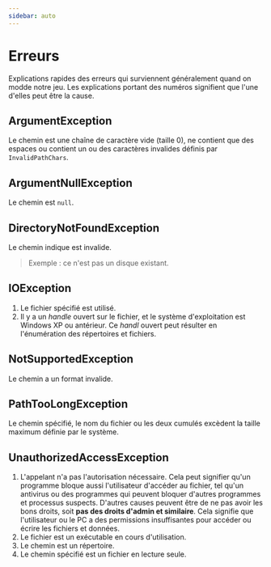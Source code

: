 ```yaml
---
sidebar: auto
---
```


# Erreurs

Explications rapides des erreurs qui surviennent généralement quand on modde notre jeu. Les explications portant des numéros signifient que l'une d'elles peut être la cause.

## ArgumentException

Le chemin est une chaîne de caractère vide (taille 0), ne contient que des espaces ou contient un ou des caractères invalides définis par `InvalidPathChars`.

## ArgumentNullException

Le chemin est `null`.

## DirectoryNotFoundException

Le chemin indique est invalide.

> Exemple : ce n'est pas un disque existant.

## IOException

1. Le fichier spécifié est utilisé.
2. Il y a un _handle_ ouvert sur le fichier, et le système d'exploitation est Windows XP ou antérieur. Ce _handl_ ouvert peut résulter en l'énumération des répertoires et fichiers.

## NotSupportedException

Le chemin a un format invalide.

## PathTooLongException

Le chemin spécifié, le nom du fichier ou les deux cumulés excèdent la taille maximum définie par le système.

## UnauthorizedAccessException

1. L'appelant n'a pas l'autorisation nécessaire. Cela peut signifier qu'un programme bloque aussi l'utilisateur d'accéder au fichier, tel qu'un antivirus ou des programmes qui peuvent bloquer d'autres programmes et processus suspects. D'autres causes peuvent être de ne pas avoir les bons droits, soit **pas des droits d'admin et similaire**. Cela signifie que l'utilisateur ou le PC a des permissions insuffisantes pour accéder ou écrire les fichiers et données.
2. Le fichier est un exécutable en cours d'utilisation.
3. Le chemin est un répertoire.
4. Le chemin spécifié est un fichier en lecture seule.
